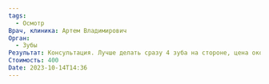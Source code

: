 ```yaml
---
tags:
  - Осмотр
Врач, клиника: Артем Владимирович
Орган:
  - Зубы
Результат: Консультация. Лучше делать сразу 4 зуба на стороне, цена около 130 к
Стоимость: 400
Date: 2023-10-14T14:36
---
```

